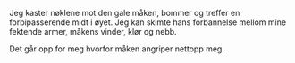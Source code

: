 Jeg kaster nøklene mot den gale måken, bommer og treffer en forbipasserende midt
i øyet. Jeg kan skimte hans forbannelse mellom mine fektende armer, måkens
vinder, klør og nebb.

Det går opp for meg hvorfor måken angriper nettopp meg.
